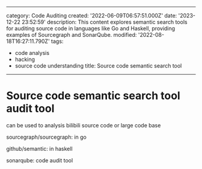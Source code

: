 ------
category: Code Auditing
created: '2022-06-09T06:57:51.000Z'
date: '2023-12-22 23:52:59'
description: This content explores semantic search tools for auditing source code
  in languages like Go and Haskell, providing examples of Sourcegraph and SonarQube.
modified: '2022-08-18T16:27:11.790Z'
tags:
- code analysis
- hacking
- source code understanding
title: Source code semantic search tool
------

# Source code semantic search tool audit tool

can be used to analysis bilibili source code or large code base

sourcegraph/sourcegraph:
in go

github/semantic:
in haskell

sonarqube:
code audit tool
